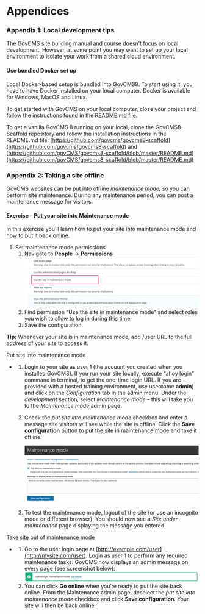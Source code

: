 # Appendices



### Appendix 1: Local development tips

The GovCMS site building manual and course doesn’t focus on local development. However, at some point you may want to set up your local environment to isolate your work from a shared cloud environment.

#### Use bundled Docker set up

Local Docker-based setup is bundled into GovCMS8. To start using it, you have to have Docker installed on your local computer. Docker is available for Windows, MacOS and Linux.

To get started with GovCMS on your local computer, close your project and follow the instructions found in the README.md file.

To get a vanilla GovCMS 8 running on your local, clone the GovCMS8-Scaffold repository and follow the installation instructions in the README.md file: [https://github.com/govcms/govcms8-scaffold](https://github.com/govcms/govcms8-scaffold) and [https://github.com/govCMS/govcms8-scaffold/blob/master/README.md](https://github.com/govCMS/govcms8-scaffold/blob/master/README.md)

### Appendix 2: Taking a site offline

GovCMS websites can be put into offline _maintenance mode,_ so you can perform site maintenance. During any maintenance period, you can post a maintenance message for visitors.

#### **Exercise** – Put your site into Maintenance mode

In this exercise you’ll learn how to put your site into maintenance mode and how to put it back online.

1. Set maintenance mode permissions
   1. Navigate to **People** → **Permissions** ![](../.gitbook/assets/166.png)
   2. Find permission “Use the site in maintenance mode” and select roles you wish to allow to log in during this time.
   3. Save the configuration.

**Tip:** Whenever your site is in maintenance mode, add /user URL to the full address of your site to access it.

Put site into maintenance mode

* 1. Login to your site as user 1 \(the account you created when you installed GovCMS\). If you run your site locally, execute “ahoy login” command in terminal, to get the one-time login URL. If you are provided with a hosted training environment, use username **admin**\) and click on the _Configuration_ tab in the admin menu. Under the _development_ section, select _Maintenance mode_ – this will take you to the _Maintenance mode_ admin page.
  2. Check the _put site into maintenance mode_ checkbox and enter a message site visitors will see while the site is offline. Click the **Save configuration** button to put the site in maintenance mode and take it offline.

     ![](../.gitbook/assets/167%20%281%29.png)

  3. To test the maintenance mode, logout of the site \(or use an incognito mode or different browser\). You should now see a _Site under maintenance_ page displaying the message you entered.

Take site out of maintenance mode

* 1. Go to the user login page at [http://example.com/user](http://mysite.com/user). Login as user 1 to perform any required maintenance tasks. GovCMS now displays an admin message on every page \(see screenshot below\): ![](../.gitbook/assets/168%20%281%29.png)
  2. You can click **Go online** when you’re ready to put the site back online. From the Maintenance admin page, deselect the _put site into maintenance mode_ checkbox and click **Save configuration**. Your site will then be back online.


